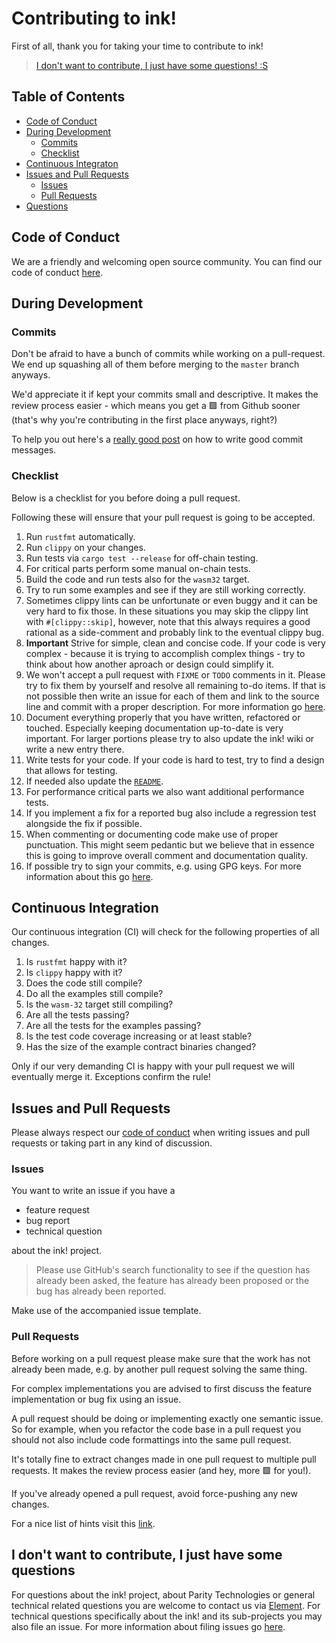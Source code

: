 # Contributing to ink!

First of all, thank you for taking your time to contribute to ink!

> [I don't want to contribute, I just have some questions! :S](#I-dont-want-to-contribute-I-just-have-some-questions)

## Table of Contents
* [Code of Conduct](#code-of-conduct)
* [During Development](#during-development)
    * [Commits](#commits)
    * [Checklist](#checklist)
* [Continuous Integraton](#continuous-integration)
* [Issues and Pull Requests](#issues-and-pull-requests)
    * [Issues](#issues)
    * [Pull Requests](#pull-requests)
* [Questions](I-dont-want-to-contribute-I-just-have-some-questions)

## Code of Conduct

We are a friendly and welcoming open source community.
You can find our code of conduct [here](CODE_OF_CONDUCT.md).

## During Development

### Commits

Don't be afraid to have a bunch of commits while working on a pull-request. We end up
squashing all of them before merging to the `master` branch anyways.

We'd appreciate it if kept your commits small and descriptive. It makes the review
process easier - which means you get a 🟩 from Github sooner (that's why you're
contributing in the first place anyways, right?)

To help you out here's a [really good post](https://cbea.ms/git-commit/) on how to write good commit
messages.

### Checklist

Below is a checklist for you before doing a pull request.

Following these will ensure that your pull request is going to be accepted.

1. Run `rustfmt` automatically.
1. Run `clippy` on your changes.
1. Run tests via `cargo test --release` for off-chain testing.
1. For critical parts perform some manual on-chain tests.
1. Build the code and run tests also for the `wasm32` target.
1. Try to run some examples and see if they are still working correctly.
1. Sometimes clippy lints can be unfortunate or even buggy and it can be very hard to fix those.
  In these situations you may skip the clippy lint with `#[clippy::skip]`, however,
  note that this always requires a good rational as a side-comment and probably link to the eventual clippy bug.
1. **Important** Strive for simple, clean and concise code.
  If your code is very complex - because it is trying to accomplish complex things - try to think about how another aproach or design could simplify it.
1. We won't accept a pull request with `FIXME` or `TODO` comments in it.
   Please try to fix them by yourself and resolve all remaining to-do items.
   If that is not possible then write an issue for each of them and link to the source line and commit with a proper description. For more information go [here](#Issues-&-pull-requests).
1. Document everything properly that you have written, refactored or touched. Especially keeping documentation up-to-date is very important. For larger portions please try to also update the ink! wiki or write a new entry there.
1. Write tests for your code. If your code is hard to test, try to find a design that allows for testing.
1. If needed also update the [`README`](README.md).
1. For performance critical parts we also want additional performance tests.
1. If you implement a fix for a reported bug also include a regression test alongside the fix if possible.
1. When commenting or documenting code make use of proper punctuation.
   This might seem pedantic but we believe that in essence this is going to improve overall comment and documentation quality.
1. If possible try to sign your commits, e.g. using GPG keys. For more information about this go [here](https://help.github.com/en/articles/signing-commits).

## Continuous Integration

Our continuous integration (CI) will check for the following properties of all changes.

1. Is `rustfmt` happy with it?
1. Is `clippy` happy with it?
1. Does the code still compile?
1. Do all the examples still compile?
1. Is the `wasm-32` target still compiling?
1. Are all the tests passing?
1. Are all the tests for the examples passing?
1. Is the test code coverage increasing or at least stable?
1. Has the size of the example contract binaries changed?

Only if our very demanding CI is happy with your pull request we will eventually merge it.
Exceptions confirm the rule!

## Issues and Pull Requests

Please always respect our [code of conduct](CODE_OF_CONDUCT.md) when writing issues and pull requests or taking part in any kind of discussion.

### Issues

You want to write an issue if you have a
- feature request
- bug report
- technical question

about the ink! project.

> Please use GitHub's search functionality to see if the question has already been asked,
the feature has already been proposed or the bug has already been reported.

Make use of the accompanied issue template.

### Pull Requests

Before working on a pull request please make sure that the work has not already been made, e.g. by another pull request solving the same thing.

For complex implementations you are advised to first discuss the feature implementation or bug fix using an issue.

A pull request should be doing or implementing exactly one semantic issue. So for example, when you refactor the code base in a pull request you should not also include code formattings into the same pull request.

It's totally fine to extract changes made in one pull request to multiple pull requests. It makes the review process easier (and hey, more 🟩 for you!).

If you've already opened a pull request, avoid force-pushing any new changes.

For a nice list of hints visit this [link][GitHub Perfect Pull Reqest].

## I don't want to contribute, I just have some questions

For questions about the ink! project, about Parity Technologies or general technical
related questions you are welcome to contact us via [Element][Riot-Smart-Contracts-ink]. For
technical questions specifically about the ink! and its sub-projects you may also file an issue.
For more information about filing issues go [here](#issues-and-pull-requests).

[Riot-Smart-Contracts-ink]: https://riot.im/app/#/room/#ink:matrix.parity.io

[GitHub Perfect Pull Reqest]: https://github.blog/2015-01-21-how-to-write-the-perfect-pull-request/
